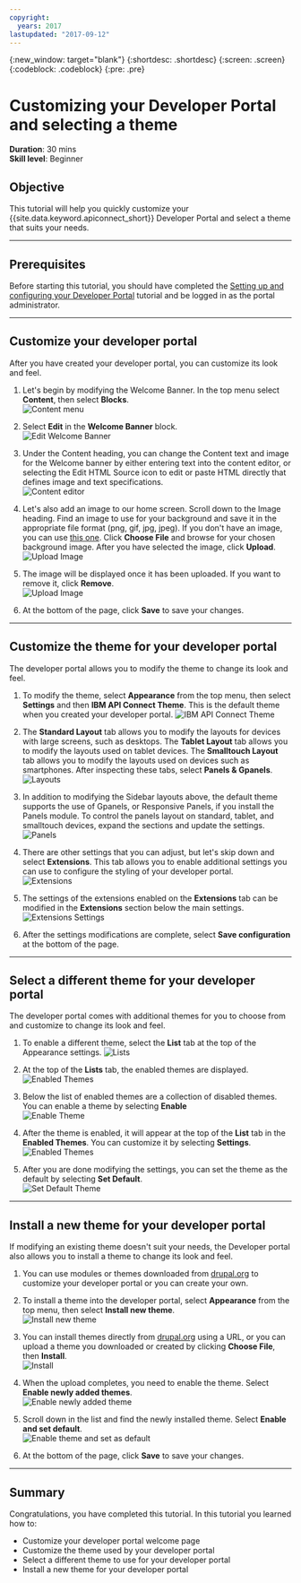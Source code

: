 ```yaml
---
copyright:
  years: 2017
lastupdated: "2017-09-12"
---
```


{:new_window: target="blank"}
{:shortdesc: .shortdesc}
{:screen: .screen}
{:codeblock: .codeblock}
{:pre: .pre}

# Customizing your Developer Portal and selecting a theme
**Duration**: 30 mins  
**Skill level**: Beginner  


## Objective
This tutorial will help you quickly customize your {{site.data.keyword.apiconnect_short}} Developer Portal and select a theme that suits your needs.

---

## Prerequisites

Before starting this tutorial, you should have completed the [Setting up and configuring your Developer Portal](tut_config_dev_portal.html) tutorial and be logged in as the portal administrator.

---

## Customize your developer portal
After you have created your developer portal, you can customize its look and feel.

1. Let's begin by modifying the Welcome Banner. In the top menu select **Content**, then select **Blocks**.  
  ![Content menu](images/31-content.png)

2. Select **Edit** in the **Welcome Banner** block.  
  ![Edit Welcome Banner](images/32-edit.png)

3. Under the Content heading, you can change the Content text and image for the Welcome banner by either entering text into the content editor, or selecting the Edit HTML Source icon to edit or paste HTML directly that defines image and text specifications.  
  ![Content editor](images/33-content.png) 

4. Let's also add an image to our home screen. Scroll down to the Image heading. Find an image to use for your background and save it in the appropriate file format (png, gif, jpg, jpeg). If you don't have an image, you can use [this one](images/Cloudy_Day.png). Click **Choose File** and browse for your chosen background image. After you have selected the image, click **Upload**.  
  ![Upload Image](images/34-image.png)

5. The image will be displayed once it has been uploaded. If you want to remove it, click **Remove**.  
  ![Upload Image](images/35-uploaded-image.png)
 
6. At the bottom of the page, click **Save** to save your changes.  
  
---

## Customize the theme for your developer portal
The developer portal allows you to modify the theme to change its look and feel.

1. To modify the theme, select **Appearance** from the top menu, then select **Settings** and then **IBM API Connect Theme**. This is the default theme when you created your developer portal.
  ![IBM API Connect Theme](images/41-APIC-theme.png) 


2. The **Standard Layout** tab allows you to modify the layouts for devices with large screens, such as desktops. The **Tablet Layout** tab allows you to modify the layouts used on tablet devices. The **Smalltouch Layout** tab allows you to modify the layouts used on devices such as smartphones. After inspecting these tabs, select **Panels & Gpanels**. 
  ![Layouts](images/42-layout.png)

3. In addition to modifying the Sidebar layouts above, the default theme supports the use of Gpanels, or Responsive Panels, if you install the Panels module. To control the panels layout on standard, tablet, and smalltouch devices, expand the sections and update the settings. 
  ![Panels](images/43-panels.png) 

4. There are other settings that you can adjust, but let's skip down and select **Extensions**. This tab allows you to enable additional settings you can use to configure the styling of your developer portal.  
  ![Extensions](images/44-extensions.png)

5. The settings of the extensions enabled on the **Extensions** tab can be modified in the **Extensions** section below the main settings.     
  ![Extensions Settings](images/45-extension-settings.png)

6. After the settings modifications are complete, select **Save configuration** at the bottom of the page.

---

## Select a different theme for your developer portal
The developer portal comes with additional themes for you to choose from and customize to change its look and feel.

1. To enable a different theme, select the **List** tab at the top of the Appearance settings.
  ![Lists](images/51-list.png) 

2. At the top of the **Lists** tab, the enabled themes are displayed. 
  ![Enabled Themes](images/52-enabled-themes.png)

3. Below the list of enabled themes are a collection of disabled themes. You can enable a theme by selecting **Enable**   
  ![Enable Theme](images/53-enable-theme.png) 

4. After the theme is enabled, it will appear at the top of the **List** tab in the **Enabled Themes**. You can customize it by selecting **Settings**.  
  ![Enabled Themes](images/54-theme-settings.png)

5. After you are done modifying the settings, you can set the theme as the default by selecting **Set Default**.     
  ![Set Default Theme](images/55-set-default.png)

---

## Install a new theme for your developer portal
If modifying an existing theme doesn't suit your needs, the Developer portal also allows you to install a theme to change its look and feel.

1. You can use modules or themes downloaded from [drupal.org](http://drupal.org) to customize your developer portal or you can create your own.

2. To install a theme into the developer portal, select **Appearance** from the top menu, then select **Install new theme**.  
  ![Install new theme](images/62-install-new.png)

3. You can install themes directly from [drupal.org](http://drupal.org) using a URL, or you can upload a theme you downloaded or created by clicking **Choose File**, then **Install**.  
  ![Install](images/63-install.png) 

4. When the upload completes, you need to enable the theme. Select **Enable newly added themes**.  
  ![Enable newly added theme](images/64-upload.png)

5. Scroll down in the list and find the newly installed theme. Select **Enable and set default**.  
  ![Enable theme and set as default](images/65-enable.png)

6. At the bottom of the page, click **Save** to save your changes.  

---

## Summary
Congratulations, you have completed this tutorial. In this tutorial you learned how to:

* Customize your developer portal welcome page
* Customize the theme used by your developer portal 
* Select a different theme to use for your developer portal
* Install a new theme for your developer portal

  

